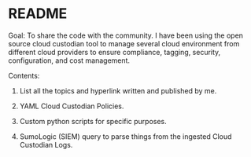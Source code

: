 # README

Goal:
To share the code with the community.
I have been using the open source cloud custodian tool to manage several cloud environment from 
different cloud providers to ensure compliance, tagging, security, configuration, and cost management.

Contents:
1. List all the topics and hyperlink written and published by me.

2. YAML Cloud Custodian Policies.

3. Custom python scripts for specific purposes.

4. SumoLogic (SIEM) query to parse things from the ingested Cloud Custodian Logs.

